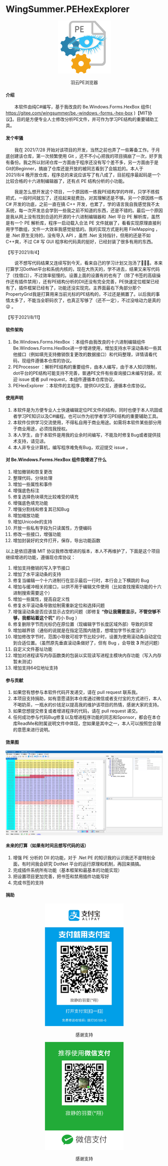 # WingSummer.PEHexExplorer


<p align="center">
<img alt="PEHexExplorer" src="pics/icon.png">
<p align="center">羽云PE浏览器</p>
</p>


#### 介绍
&emsp;&emsp;本软件由纯C#编写，基于我改良的 Be.Windows.Forms.HexBox 组件( https://gitee.com/wingsummer/be.-windows.-forms.-hex-box )【MIT协议】。目的是方便专业人士修改分析PE文件，并可作为学习PE结构的重要辅助工具。

#### 发个牢骚

&emsp;&emsp;我在 2021/7/28 开始对该项目的开发，当然之前也弄了一些筹备工作。于月底创建该仓库，第一次频繁使用 Git ，还不不小心把我的项目搞崩了一次，好歹我有备份。我之所以封闭仓库一方面由于程序还没有写个差不多，另一方面由于是Git的Beginner，搞崩了仓库还是开放的被同志看到了会尴尬的。本人于 2021/8/4 晚开放仓库，程序总的来说应该写了有八成了，目前程序最起码是一个比较合格的十六进制编辑器了，还有点 PE 结构分析的小功能。

&emsp;&emsp;我是怎么想开发这个项目，一个原因练一练我PE结构学的咋样，只学不练假把式，一段时间就忘了，还拾起来挺费劲，对其理解还是不够。另一个原因练一练 C# 开发的功底，之前一直在搞 C++ 开发，也累了，学的语言我自我感觉我不太系统，每一次开发总会学到一些我之前不知道的东西，还是不错的。最后一个原因是我从网上没有找到合适的开源的十六进制编辑器和 .Net 平台 PE 解析库，虽然是有一个 PE 解析库，程序一启动载入合法 PE 文件就崩了，看看实现原理直接利用字节数组，文件一大效率我感觉挺低的。我的实现方式是利用 FileMapping ，是 .Net 原生支持的，没有导入 API ，虽然 .Net 支持指针，但用的还是不如 C++爽，不过 C# 写 GUI 程序和代码真的挺好，已经封装了很多有用的东西。

【写于2021/8/4】

&emsp;&emsp;说不想写代码结果又连续写到今天，看来自己的学习计划又泡汤了:dog::dog::dog:。本来打算学习DotNet平台和系统内核的，现在大热天的，学不进去，结果又来写代码了（找借口），不过效率挺慢的。设置上面的设置有的也有了（除了书签的高级操作还有插件禁用），还有PE结构分析的Dll还没有完全完善，PE快速定位框架已经有了，插件框架已经有了，功能还没实现完。主界面最右下角部分那个PropertyGrid我是打算用来当前光标的PE结构的，不过还是搁置了。以后我的事情太多了，不能当全职码农了，也真正写够了（还不一定），不过没啥动力是真的 &#128540; 。

【写于2021/8/11】



#### 软件架构

1. Be.Windows.Forms.HexBox ：本组件由我改良的十六进制编辑组件Be.Windows.Forms.HexBox进一步增进使用，增加支持水平滚动条和一些其他接口（例如填充支持撤销恢复更改的数据接口）和代码整理，详情请看代码，现组件遵循本仓库的协议。
2. PEProcesser ：解析PE结构的重要组件，由本人编写，由于本人知识限制，dot平台的PE结构可能支持不完善，普通PE文件有些查询接口未编写封装，欢迎 issue 或者 pull request，本组件遵循本仓库协议。
3. PEHexExplorer ：本软件的主程序，提供GUI交互，遵循本仓库协议。

#### 使用声明

1.  本软件是为方便专业人士快速编辑定位PE文件的结构，同时也便于本人巩固或者学习PE知识以及C#编程。也可以作为初学者学习PE结构的重要辅助工具。
2.  本软件仅供学习交流使用，不得私自用于商业用途。如需将本软件某些部分用于商业用途，必须找我授权。
3.  本人学生，由于本软件是用我的业余时间编写，不能及时修复Bug或者提供技术支持，请见谅。
4.  本人非专业计算机，编写程序难免有Bug，欢迎提交 issue 。

#### 对 Be.Windows.Forms.HexBox 组件我增进了什么

1. 增加撤销和恢复更改
2. 整理代码，分块处理
3. 增加一些属性和事件
4. 增强底色标注
5. 修复选择色块填充比较难受的填充
6. 增强底色填充功能
7. 增强分割线和修复其已知Bug
8. 增加缩放功能
9. 增加Unicode的支持
10. 开放一些私有字段为只读属性，方便编码
11. 修改一些接口，增强功能
12. 增加封装好的文件打开，保存，导出功能函数

以上是依旧遵循 MIT 协议我修改增进的版本，本人不再维护了，下面是这个项目继续增进的功能，遵循现仓库协议：

1. 增加支持撤销的写入字节接口
2. 增加了水平滚动条的支持
3. 修复当编辑一个十六进制行在显示最后一行时，本行会上下横跳的 Bug
4. 增加与缓冲相关的接口，以供不用于编辑文件使用（比如查找搜索功能的十六进制搜索需要这个）
5. 增加一些属性，提高自定义性
6. 修复水平滚动条导致绘制需重新定位和选择问题
7. 增强滚动条是否应该显示占空的问题（即修复 **“你让我需要显示，不管空够不够，我都站着这个坑”** 的小 Bug ）
8. 修复删除字节而光标仍在原位置（现编辑字节长度区域外部）导致的异常
9. 增加越界锁（通俗的说就是在指定范围内随意，想增加字节长度没门）
10. 增加修改字节时，范围小导致可视字节比较少时，设置为使用滚动条自动定位到合适位置。（虽然原先垂直滚动条做好了，但有 Bug ，会导致 **3** 所述问题）
11. 自定义文件基址功能
12. 增加对进程读写内存函数类的包装以实现读写进程主模块内存功能（写入内存暂未测试）
13. 增加支持64位地址支持


#### 参与贡献

1.  如果您有想参与本软件代码开发递交，请在 pull request 联系我。
2.  本项目支持捐助，如有意愿请到本仓库通过微信或者支付宝的方式进行，本人不喝奶茶，一瓶水的价钱足以提高我的维护该项目的热情，感谢大家的支持。
3.  如果您想提交修复或者增进程序的代码，请在 pull request 递交。
4.  任何成功参与代码Bug修复以及增进程序功能的同志和Sponsor，都会在本仓库ReadMe和附属说明文件中体现，您如果是其中之一，本人可以按照您合理的意愿来进行说明。


#### 效果图

![程序截图](pics/screenshot.png)

#### 未来的打算（如果有时间且想写代码的话）

1. 增强 PE 分析的 Dll 的功能，对于 .Net PE 的知识我的认识我还不是特别全面，有时间我会研究 DotNet 平台的运行原理和机制，再回来搞搞。
2. 完成插件系统所有功能（基本框架和最基本的功能实现）
3. 把设置项目更加完善，把书签和禁用插件功能写好
4. 完成书签的支持

#### 捐助

<p align="center">

<img alt="支付宝" src="pics/支付宝捐助.jpg" height=50% width=50%>
<p align="center">感谢支持</p>

</p>

<p align="center">
<img alt="微信" src="pics/微信捐助.png" height=50% width=50%>
<p align="center">感谢支持</p>

</p>